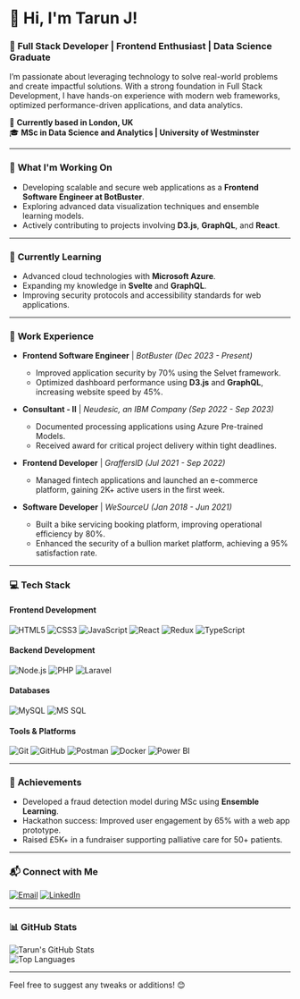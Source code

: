 # 👋 Hi, I'm Tarun J!

### 🚀 Full Stack Developer | Frontend Enthusiast | Data Science Graduate

I’m passionate about leveraging technology to solve real-world problems and create impactful solutions. With a strong foundation in Full Stack Development, I have hands-on experience with modern web frameworks, optimized performance-driven applications, and data analytics.  

📍 **Currently based in London, UK**  
🎓 **MSc in Data Science and Analytics | University of Westminster**

---

### 🔭 **What I'm Working On**
- Developing scalable and secure web applications as a **Frontend Software Engineer at BotBuster**.
- Exploring advanced data visualization techniques and ensemble learning models.
- Actively contributing to projects involving **D3.js**, **GraphQL**, and **React**.

---

### 🌱 **Currently Learning**
- Advanced cloud technologies with **Microsoft Azure**.
- Expanding my knowledge in **Svelte** and **GraphQL**.
- Improving security protocols and accessibility standards for web applications.

---

### 💼 **Work Experience**
- **Frontend Software Engineer** | *BotBuster (Dec 2023 - Present)*  
  - Improved application security by 70% using the Selvet framework.  
  - Optimized dashboard performance using **D3.js** and **GraphQL**, increasing website speed by 45%.  

- **Consultant - II** | *Neudesic, an IBM Company (Sep 2022 - Sep 2023)*  
  - Documented processing applications using Azure Pre-trained Models.  
  - Received award for critical project delivery within tight deadlines.  

- **Frontend Developer** | *GraffersID (Jul 2021 - Sep 2022)*  
  - Managed fintech applications and launched an e-commerce platform, gaining 2K+ active users in the first week.  

- **Software Developer** | *WeSourceU (Jan 2018 - Jun 2021)*  
  - Built a bike servicing booking platform, improving operational efficiency by 80%.  
  - Enhanced the security of a bullion market platform, achieving a 95% satisfaction rate.  

---

### 💻 **Tech Stack**

#### **Frontend Development**
![HTML5](https://img.shields.io/badge/html5-%23E34F26.svg?style=for-the-badge&logo=html5&logoColor=white)
![CSS3](https://img.shields.io/badge/css3-%231572B6.svg?style=for-the-badge&logo=css3&logoColor=white)
![JavaScript](https://img.shields.io/badge/javascript-%23323330.svg?style=for-the-badge&logo=javascript&logoColor=%23F7DF1E)
![React](https://img.shields.io/badge/react-%2320232a.svg?style=for-the-badge&logo=react&logoColor=%2361DAFB)
![Redux](https://img.shields.io/badge/redux-%23593D88.svg?style=for-the-badge&logo=redux&logoColor=white)
![TypeScript](https://img.shields.io/badge/typescript-%23007ACC.svg?style=for-the-badge&logo=typescript&logoColor=white)

#### **Backend Development**
![Node.js](https://img.shields.io/badge/node.js-6DA55F?style=for-the-badge&logo=node.js&logoColor=white)
![PHP](https://img.shields.io/badge/php-%23777BB4.svg?style=for-the-badge&logo=php&logoColor=white)
![Laravel](https://img.shields.io/badge/laravel-%23FF2D20.svg?style=for-the-badge&logo=laravel&logoColor=white)

#### **Databases**
![MySQL](https://img.shields.io/badge/mysql-%2300f.svg?style=for-the-badge&logo=mysql&logoColor=white)
![MS SQL](https://img.shields.io/badge/mssql-%23CC2927.svg?style=for-the-badge&logo=microsoftsqlserver&logoColor=white)

#### **Tools & Platforms**
![Git](https://img.shields.io/badge/git-%23F05033.svg?style=for-the-badge&logo=git&logoColor=white)
![GitHub](https://img.shields.io/badge/github-%23121011.svg?style=for-the-badge&logo=github&logoColor=white)
![Postman](https://img.shields.io/badge/Postman-FF6C37?style=for-the-badge&logo=postman&logoColor=white)
![Docker](https://img.shields.io/badge/docker-%230db7ed.svg?style=for-the-badge&logo=docker&logoColor=white)
![Power BI](https://img.shields.io/badge/PowerBI-%23F2C811.svg?style=for-the-badge&logo=powerbi&logoColor=black)

---

### 🌟 **Achievements**
- Developed a fraud detection model during MSc using **Ensemble Learning**.  
- Hackathon success: Improved user engagement by 65% with a web app prototype.  
- Raised £5K+ in a fundraiser supporting palliative care for 50+ patients.  

---

### 📬 **Connect with Me**
[![Email](https://img.shields.io/badge/Email-tarunjajoria95%40gmail.com-red?style=flat&logo=gmail&logoColor=white)](mailto:tarunjajoria95@gmail.com)
[![LinkedIn](https://img.shields.io/badge/LinkedIn-Profile-informational?style=flat&logo=linkedin&logoColor=white&color=0D76A8)](https://www.linkedin.com/in/tarun-jajoria/)  

---

### 📊 **GitHub Stats**
![Tarun's GitHub Stats](https://github-readme-stats.vercel.app/api?username=tarunj95&show_icons=true&theme=radical)  
![Top Languages](https://github-readme-stats.vercel.app/api/top-langs/?username=tarunj&layout=compact&theme=radical)  

---

Feel free to suggest any tweaks or additions! 😊

